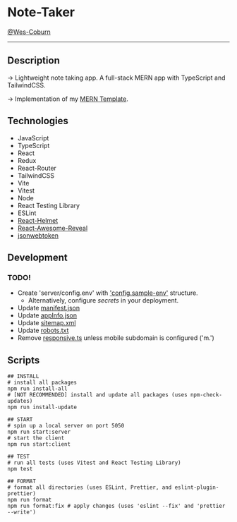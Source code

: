 # Note-Taker

[@Wes-Coburn](https://github.com/Wes-Coburn)

---

## Description

-> Lightweight note taking app. A full-stack MERN app with TypeScript and TailwindCSS.

-> Implementation of my [MERN Template](https://github.com/Wes-Coburn/template-MERN-app).

## Technologies

- JavaScript
- TypeScript
- React
- Redux
- React-Router
- TailwindCSS
- Vite
- Vitest
- Node
- React Testing Library
- ESLint
- [React-Helmet](https://www.npmjs.com/package/react-helmet)
- [React-Awesome-Reveal](https://www.npmjs.com/package/react-awesome-reveal)
- [jsonwebtoken](https://www.npmjs.com/package/jsonwebtoken)

## Development

### TODO!

- Create 'server/config.env' with ['config.sample-env'](server/config.sample-env) structure.
  - Alternatively, configure *secrets* in your deployment.
- Update [manifest.json](/client/manifest.json)
- Update [appInfo.json](/client//appInfo.json)
- Update [sitemap.xml](/client/public/sitemap.xml)
- Update [robots.txt](/client/public/robots.txt)
- Remove [responsive.ts](/client/src/app/responsive.ts) unless mobile subdomain is configured ('m.')

## Scripts

```shell
## INSTALL
# install all packages
npm run install-all
# [NOT RECOMMENDED] install and update all packages (uses npm-check-updates)
npm run install-update

## START
# spin up a local server on port 5050
npm run start:server
# start the client
npm run start:client

## TEST
# run all tests (uses Vitest and React Testing Library)
npm test

## FORMAT
# format all directories (uses ESLint, Prettier, and eslint-plugin-prettier)
npm run format
npm run format:fix # apply changes (uses 'eslint --fix' and 'prettier --write')
```
